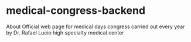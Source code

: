 # medical-congress-backend
About Official web page for medical days congress carried out every year by Dr. Rafael Lucio high specialty medical center
